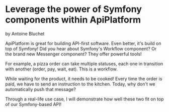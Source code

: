 # Leverage the power of Symfony components within ApiPlatform

by Antoine Bluchet

ApiPlatform is great for building API-first software. Even better, it's build on top of Symfony! Did you hear about Symfony's Workflow component? Or the brand new Messenger component? They offer powerful tools!

For example, a pizza order can take multiple statuses, each one in transition with another (order, pay, wait, eat). This is a workflow.

While waiting for the product, it needs to be cooked! Every time the order is paid, we have to send an instruction to the kitchen. Today, why don't we automatically push that message?

Through a real-life use case, I will demonstrate how well these two fit on top of our Symfony-based API!